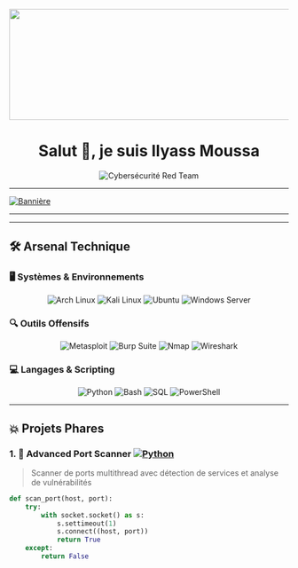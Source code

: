 <p align="center">
  <img src="Vidéo sans titre ‐ Réalisée avec Clipchamp.gif" width="800" height="200" />
</p>

<h1 align="center">Salut 👋, je suis Ilyass Moussa</h1>

<div align="center">
  <img src="https://readme-typing-svg.herokuapp.com?font=Hack&size=28&duration=4000&color=FF0000&center=true&vCenter=true&width=800&lines=🎓+CYBERSÉCURITÉ+%7C+ÉTUDIANT+ORIENTÉ+OFFENSIF+%26+RED+TEAM" alt="Cybersécurité Red Team" />
</div>

---

[![Bannière](https://user-images.githubusercontent.com/79813703/224882534-09d61d4f-f019-45af-819c-918c8a1d3b83.gif)](https://github.com/ilyass-moussa) 

---



---

## 🛠️ Arsenal Technique

### 🖥️ Systèmes & Environnements
<div align="center">
  <img src="https://img.shields.io/badge/Arch_Linux-1793D1?style=for-the-badge&logo=arch-linux&logoColor=white" alt="Arch Linux"/>
  <img src="https://img.shields.io/badge/Kali_Linux-557C94?style=for-the-badge&logo=kali-linux&logoColor=white" alt="Kali Linux"/>
  <img src="https://img.shields.io/badge/Ubuntu-E95420?style=for-the-badge&logo=ubuntu&logoColor=white" alt="Ubuntu"/>
  <img src="https://img.shields.io/badge/Windows_Server-0078D6?style=for-the-badge&logo=windows&logoColor=white" alt="Windows Server"/>
</div>

### 🔍 Outils Offensifs
<div align="center">
  <img src="https://img.shields.io/badge/Metasploit-FF0000?style=for-the-badge&logo=metasploit&logoColor=white" alt="Metasploit"/>
  <img src="https://img.shields.io/badge/Burp_Suite-F47C20?style=for-the-badge&logo=burp-suite&logoColor=white" alt="Burp Suite"/>
  <img src="https://img.shields.io/badge/Nmap-4F5D95?style=for-the-badge&logo=nmap&logoColor=white" alt="Nmap"/>
  <img src="https://img.shields.io/badge/Wireshark-1679A7?style=for-the-badge&logo=wireshark&logoColor=white" alt="Wireshark"/>
</div>

### 💻 Langages & Scripting
<div align="center">
  <img src="https://img.shields.io/badge/Python-3776AB?style=for-the-badge&logo=python&logoColor=white" alt="Python"/>
  <img src="https://img.shields.io/badge/Bash-4EAA25?style=for-the-badge&logo=gnu-bash&logoColor=white" alt="Bash"/>
  <img src="https://img.shields.io/badge/SQL-4479A1?style=for-the-badge&logo=mysql&logoColor=white" alt="SQL"/>
  <img src="https://img.shields.io/badge/PowerShell-5391FE?style=for-the-badge&logo=powershell&logoColor=white" alt="PowerShell"/>
</div>

---

## 💥 Projets Phares

### 1. 🚨 **Advanced Port Scanner** [![Python](https://img.shields.io/badge/Python-3.8+-yellow?logo=python)](https://python.org)
> Scanner de ports multithread avec détection de services et analyse de vulnérabilités
```python
def scan_port(host, port):
    try:
        with socket.socket() as s:
            s.settimeout(1)
            s.connect((host, port))
            return True
    except:
        return False
